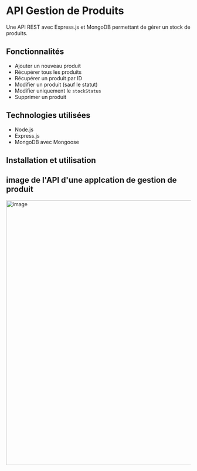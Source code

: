 # API Gestion de Produits

Une API REST avec Express.js et MongoDB permettant de gérer un stock de produits.

## Fonctionnalités

- Ajouter un nouveau produit
- Récupérer tous les produits
- Récupérer un produit par ID
- Modifier un produit (sauf le statut)
- Modifier uniquement le `stockStatus`
- Supprimer un produit

## Technologies utilisées

- Node.js
- Express.js
- MongoDB avec Mongoose

## Installation et utilisation

## image de l'API d'une applcation de gestion de produit

<img width="1280" height="723" alt="image" src="https://github.com/user-attachments/assets/89da3c81-24bc-4971-8a1b-4d599e68a20c" />

